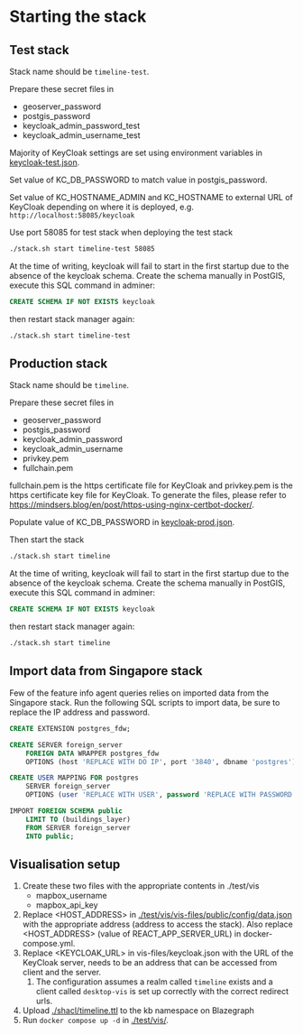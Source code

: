 # Starting the stack

## Test stack

Stack name should be `timeline-test`.

Prepare these secret files in [](./stack-manager/test/inputs/secrets)

- geoserver_password
- postgis_password
- keycloak_admin_password_test
- keycloak_admin_username_test

Majority of KeyCloak settings are set using environment variables in [keycloak-test.json].

Set value of KC_DB_PASSWORD to match value in postgis_password.

Set value of KC_HOSTNAME_ADMIN and KC_HOSTNAME to external URL of KeyCloak depending on where it is deployed, e.g. `http://localhost:58085/keycloak`

Use port 58085 for test stack when deploying the test stack

```bash
./stack.sh start timeline-test 58085
```

At the time of writing, keycloak will fail to start in the first startup due to the absence of the keycloak schema. Create the schema manually in PostGIS, execute this SQL command in adminer:

```sql
CREATE SCHEMA IF NOT EXISTS keycloak
```

then restart stack manager again:

```bash
./stack.sh start timeline-test
```

## Production stack

Stack name should be `timeline`.

Prepare these secret files in [](./stack-manager/prod/inputs/secrets)

- geoserver_password
- postgis_password
- keycloak_admin_password
- keycloak_admin_username
- privkey.pem
- fullchain.pem

fullchain.pem is the https certificate file for KeyCloak and privkey.pem is the https certificate key file for KeyCloak. To generate the files, please refer to <https://mindsers.blog/en/post/https-using-nginx-certbot-docker/>.

Populate value of KC_DB_PASSWORD in [keycloak-prod.json].

Then start the stack

```bash
./stack.sh start timeline
```

At the time of writing, keycloak will fail to start in the first startup due to the absence of the keycloak schema. Create the schema manually in PostGIS, execute this SQL command in adminer:

```sql
CREATE SCHEMA IF NOT EXISTS keycloak
```

then restart stack manager again:

```bash
./stack.sh start timeline
```

## Import data from Singapore stack

Few of the feature info agent queries relies on imported data from the Singapore stack. Run the following SQL scripts to import data, be sure to replace the IP address and password.

```sql
CREATE EXTENSION postgres_fdw;

CREATE SERVER foreign_server
    FOREIGN DATA WRAPPER postgres_fdw
    OPTIONS (host 'REPLACE WITH DO IP', port '3840', dbname 'postgres');

CREATE USER MAPPING FOR postgres
    SERVER foreign_server
    OPTIONS (user 'REPLACE WITH USER', password 'REPLACE WITH PASSWORD');

IMPORT FOREIGN SCHEMA public
    LIMIT TO (buildings_layer)
    FROM SERVER foreign_server
    INTO public;
```

## Visualisation setup

1. Create these two files with the appropriate contents in ./test/vis
   - mapbox_username
   - mapbox_api_key
2. Replace <HOST_ADDRESS> in [./test/vis/vis-files/public/config/data.json](./test/vis/vis-files/public/config/data.json) with the appropriate address (address to access the stack). Also replace <HOST_ADDRESS> (value of REACT_APP_SERVER_URL) in docker-compose.yml.
3. Replace <KEYCLOAK_URL> in vis-files/keycloak.json with the URL of the KeyCloak server, needs to be an address that can be accessed from client and the server.
   1. The configuration assumes a realm called `timeline` exists and a client called `desktop-vis` is set up correctly with the correct redirect urls.
4. Upload [./shacl/timeline.ttl](./shacl/timeline.ttl) to the kb namespace on Blazegraph
5. Run `docker compose up -d` in [./test/vis/](./test/vis/).

[keycloak-test.json]: ./stack-manager/test/inputs/config/services/keycloak-test.json
[keycloak-prod.json]: ./stack-manager/test/inputs/config/services/keycloak-prod.json